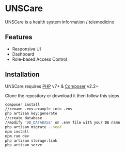 # UNSCare

UNSCare is a health system information / telemedicine

## Features

- Responsive UI
- Dashboard
- Role-based Access Control

## Installation

UNSCare requires [PHP](https://www.php.net/) v7+ & [Composer](https://getcomposer.org/) v2.2+

Clone the repository or download it then follow this steps
```sh
composer install
//rename .env.example into .env
php artisan key:generate
//create database
//modify 'DB_DATABASE' on .env file with your DB name
php artisan migrate --seed
npm install
npm run dev
php artisan storage:link
php artisan serve
```
